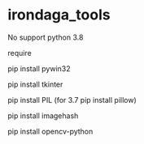 # irondaga_tools

No support python 3.8

require

pip install pywin32

pip install tkinter

pip install PIL   (for 3.7 pip install pillow)

pip install imagehash

pip install opencv-python
